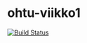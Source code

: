 # ohtu-viikko1

[![Build Status](https://travis-ci.org/leevilehtonen/ohtu-viikko1.svg?branch=master)](https://travis-ci.org/leevilehtonen/ohtu-viikko1)
